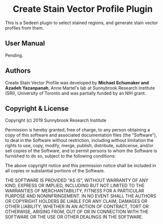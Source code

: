 <h1 align="center">Create Stain Vector Profile Plugin</h1>
This is a Sedeen plugin to select stained regions, and generate stain vector profiles from them.

## User Manual

Pending.

## Authors
Create Stain Vector Profile was developed by **Michael Schumaker and Azadeh Yazanpanah**, Anne Martel's lab at Sunnybrook Research Institute (SRI), University of Toronto and was partially funded by an NIH grant.

## Copyright & License

Copyright (c) 2019 Sunnybrook Research Institute

Permission is hereby granted, free of charge, to any person obtaining a copy
of this software and associated documentation files (the "Software"), to deal
in the Software without restriction, including without limitation the rights
to use, copy, modify, merge, publish, distribute, sublicense, and/or sell
copies of the Software, and to permit persons to whom the Software is
furnished to do so, subject to the following conditions:

The above copyright notice and this permission notice shall be included in all
copies or substantial portions of the Software.

THE SOFTWARE IS PROVIDED "AS IS", WITHOUT WARRANTY OF ANY KIND, EXPRESS OR
IMPLIED, INCLUDING BUT NOT LIMITED TO THE WARRANTIES OF MERCHANTABILITY,
FITNESS FOR A PARTICULAR PURPOSE AND NONINFRINGEMENT. IN NO EVENT SHALL THE
AUTHORS OR COPYRIGHT HOLDERS BE LIABLE FOR ANY CLAIM, DAMAGES OR OTHER
LIABILITY, WHETHER IN AN ACTION OF CONTRACT, TORT OR OTHERWISE, ARISING FROM,
OUT OF OR IN CONNECTION WITH THE SOFTWARE OR THE USE OR OTHER DEALINGS IN THE
SOFTWARE.
